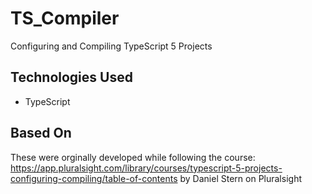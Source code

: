 # TS_Compiler
Configuring and Compiling TypeScript 5 Projects

## Technologies Used
- TypeScript

## Based On
These were orginally developed while following the course: https://app.pluralsight.com/library/courses/typescript-5-projects-configuring-compiling/table-of-contents by Daniel Stern on Pluralsight

